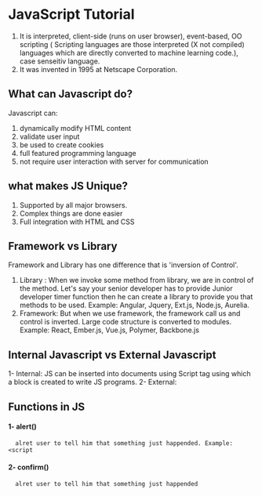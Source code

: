 # JavaScript Tutorial

1. It is interpreted, client-side (runs on user browser), event-based, OO scripting ( Scripting languages are those interpreted (X not compiled) languages which are directly converted to machine learning code.),  case senseitiv language.  
2. It was invented in 1995 at Netscape Corporation.


## What can Javascript do?
Javascript can:
  1. dynamically modify HTML content
  2. validate user input
  3. be used to create cookies
  4. full featured programming language
  5. not require user interaction with server for communication
  
  
## what makes JS Unique?
  1. Supported by all major browsers.
  2. Complex things are done easier
  3. Full integration with HTML and CSS

## Framework vs Library
Framework and Library has one difference that is 'inversion of Control'.
  1. Library : When we invoke some method from library, we are in control of the method. Let's say your senior developer has to provide Junior developer timer function then he can create a library to provide you that methods to be used.  Example: Angular, Jquery, Ext.js, Node.js, Aurelia.
  2. Framework: But when we use framework, the framework call us and control is inverted. Large code structure is converted to modules. Example: React, Ember.js, Vue.js, Polymer, Backbone.js


## Internal Javascript vs External Javascript
  1- Internal: JS can be inserted into documents using Script tag using which a block is created to write JS programs.
  2- External:  <script src='myscript.js'></script>

## Functions in JS
#### 1- alert()
      alret user to tell him that something just happended. Example: <script
#### 2- confirm()
      alret user to tell him that something just happended

